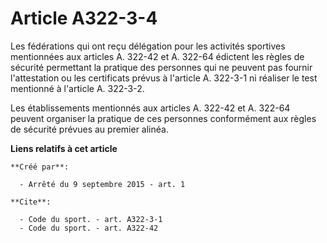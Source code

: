 # Article A322-3-4

Les fédérations qui ont reçu délégation pour les activités sportives mentionnées aux articles A. 322-42 et A. 322-64 édictent
les règles de sécurité permettant la pratique des personnes qui ne peuvent pas fournir l'attestation ou les certificats
prévus à l'article A. 322-3-1 ni réaliser le test mentionné à l'article A. 322-3-2. 

Les établissements mentionnés aux articles A. 322-42 et A. 322-64 peuvent organiser la pratique de ces personnes conformément
aux règles de sécurité prévues au premier alinéa.

**Liens relatifs à cet article**

	**Créé par**:

	  - Arrêté du 9 septembre 2015 - art. 1

	**Cite**:

	  - Code du sport. - art. A322-3-1
	  - Code du sport. - art. A322-42
